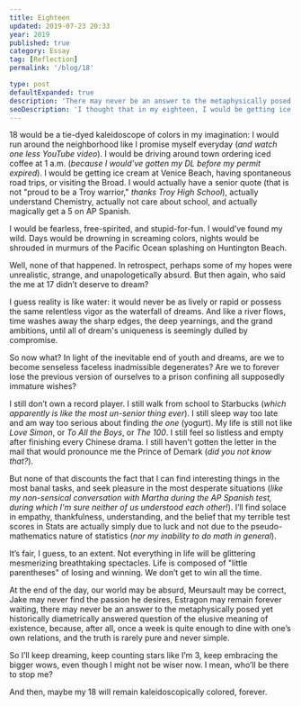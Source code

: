 ```yaml
---
title: Eighteen
updated: 2019-07-23 20:33
year: 2019
published: true
category: Essay
tag: [Reflection]
permalink: '/blog/18'

type: post
defaultExpanded: true
description: 'There may never be an answer to the metaphysically posed yet historically diametrically answered question of the elusive meaning of existence, because, after all, once a week is quite enough to dine with one’s own relations, and the truth is rarely pure and never simple.'
seoDescription: 'I thought that in my eighteen, I would be getting ice cream at Venice Beach, having spontaneous road trips, or visiting the Broad. I would actually have a senior quote (thanks Troy High School), actually understand Chemistry, actually not care about school, and actually magically get a 5 on AP Spanish. But none of those happened.'
---
```


18 would be a tie-dyed kaleidoscope of colors in my imagination: I would run around the neighborhood like I promise myself everyday (_and watch one less YouTube video_). I would be driving around town ordering iced coffee at 1 a.m. (_because I would’ve gotten my DL before my permit expired_). I would be getting ice cream at Venice Beach, having spontaneous road trips, or visiting the Broad. I would actually have a senior quote (that is not "proud to be a Troy warrior," _thanks Troy High School_), actually understand Chemistry, actually not care about school, and actually magically get a 5 on AP Spanish.

I would be fearless, free-spirited, and stupid-for-fun. I would’ve found my wild. Days would be drowning in screaming colors, nights would be shrouded in murmurs of the Pacific Ocean splashing on Huntington Beach.

Well, none of that happened. In retrospect, perhaps some of my hopes were unrealistic, strange, and unapologetically absurd. But then again, who said the me at 17 didn’t deserve to dream?

I guess reality is like water: it would never be as lively or rapid or possess the same relentless vigor as the waterfall of dreams. And like a river flows, time washes away the sharp edges, the deep yearnings, and the grand ambitions, until all of dream's uniqueness is seemingly dulled by compromise.

So now what? In light of the inevitable end of youth and dreams, are we to become senseless faceless inadmissible degenerates? Are we to forever lose the previous version of ourselves to a prison confining all supposedly immature wishes?

I still don’t own a record player. I still walk from school to Starbucks (_which apparently is like the most un-senior thing ever_). I still sleep way too late and am way too serious about finding _the one_ (yogurt). My life is still not like _Love Simon_, or _To All the Boys_, or _The 100_. I still feel so listless and empty after finishing every Chinese drama. I still haven't gotten the letter in the mail that would pronounce me the Prince of Demark (_did you not know that?_).

But none of that discounts the fact that I can find interesting things in the most banal tasks, and seek pleasure in the most desperate situations (_like my non-sensical conversation with Martha during the AP Spanish test, during which I'm sure neither of us understood each other!_). I’ll find solace in empathy, thankfulness, understanding, and the belief that my terrible test scores in Stats are actually simply due to luck and not due to the pseudo-mathematics nature of statistics (_nor my inability to do math in general_).

It’s fair, I guess, to an extent. Not everything in life will be glittering mesmerizing breathtaking spectacles. Life is composed of "little parentheses" of losing and winning. We don’t get to win all the time.

At the end of the day, our world may be absurd, Meursault may be correct, Jake may never find the passion he desires, Estragon may remain forever waiting, there may never be an answer to the metaphysically posed yet historically diametrically answered question of the elusive meaning of existence, because, after all, once a week is quite enough to dine with one’s own relations, and the truth is rarely pure and never simple.

So I’ll keep dreaming, keep counting stars like I’m 3, keep embracing the bigger wows, even though I might not be wiser now. I mean, who’ll be there to stop me?

And then, maybe my 18 will remain kaleidoscopically colored, forever.
